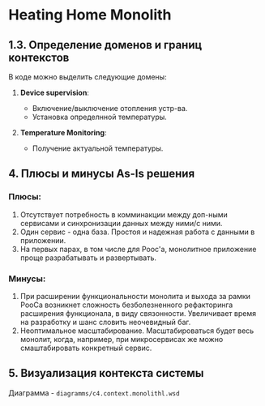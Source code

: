 # Heating Home Monolith

## 1.3. Определение доменов и границ контекстов


В коде можно выделить следующие домены:

1. **Device supervision**:
   - Включение/выключение отопления устр-ва.
   - Установка определнной температуры.

2. **Temperature Monitoring**:
   - Получение актуальной температуры.

## 4. Плюсы и минусы As-Is решения 

### Плюсы:
1. Отсутствует потребность в комминакции между доп-ными сервисами и синхронизации данных между ними/с ними. 
2. Один сервис - одна база. Простоя и надежная работа с данными в приложении.
3. На первых парах, в том числе для Pooc'a, монолитное приложение проще разрабатывать и развертывать.

### Минусы:
1. При расширении функциональности монолита и выхода за рамки PooCa возникнет сложность безболезненного рефакторинга расширения функционала, в виду связонности. Увеличивает время на разработку и шанс словить неочевидный баг.
2. Неоптимальное масштабирование. Масштабироваться будет весь монолит, когда, например, при микросервисах же можно смаштабировать конкретный сервис.


## 5. Визуализация контекста системы

Диаграмма - `diagramms/c4.context.monolithl.wsd`